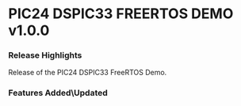 # PIC24 DSPIC33 FREERTOS DEMO v1.0.0
### Release Highlights

Release of the PIC24 DSPIC33 FreeRTOS  Demo.


### Features Added\Updated



